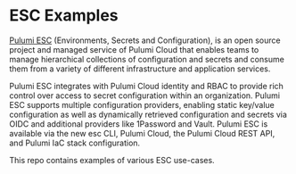 # ESC Examples

[Pulumi ESC](https://www.pulumi.com/product/esc/) (Environments, Secrets and Configuration), is an open source project and managed service of Pulumi Cloud that enables teams to manage hierarchical collections of configuration and secrets and consume them from a variety of different infrastructure and application services.

Pulumi ESC integrates with Pulumi Cloud identity and RBAC to provide rich control over access to secret configuration within an organization. Pulumi ESC supports multiple configuration providers, enabling static key/value configuration as well as dynamically retrieved configuration and secrets via OIDC and additional providers like 1Password and Vault.  Pulumi ESC is available via the new esc CLI, Pulumi Cloud, the Pulumi Cloud REST API, and Pulumi IaC stack configuration.

This repo contains examples of various ESC use-cases.